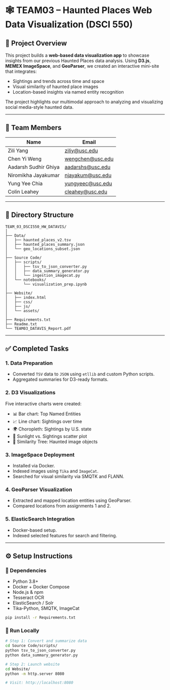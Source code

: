 # 🕸️ TEAM03 – Haunted Places Web Data Visualization (DSCI 550)

## 📌 Project Overview

This project builds a **web-based data visualization app** to showcase insights from our previous Haunted Places data analysis. Using **D3.js**, **MEMEX ImageSpace**, and **GeoParser**, we created an interactive mini-site that integrates:

- Sightings and trends across time and space
- Visual similarity of haunted place images
- Location-based insights via named entity recognition

The project highlights our multimodal approach to analyzing and visualizing social media-style haunted data.

---

## 👥 Team Members

| Name                 | Email              |
|----------------------|--------------------|
| Zili Yang            | ziliy@usc.edu      |
| Chen Yi Weng         | wengchen@usc.edu   |
| Aadarsh Sudhir Ghiya | aadarshs@usc.edu   |
| Niromikha Jayakumar  | njayakum@usc.edu   |
| Yung Yee Chia        | yungyeec@usc.edu   |
| Colin Leahey         | cleahey@usc.edu    |

---

## 📂 Directory Structure

```
TEAM_03_DSCI550_HW_DATAVIS/
│
├── Data/
│   ├── haunted_places_v2.tsv
│   ├── haunted_places_summary.json
│   └── geo_locations_subset.json
│
├── Source Code/
│   ├── scripts/
│   │   ├── tsv_to_json_converter.py
│   │   ├── data_summary_generator.py
│   │   └── ingestion_imagecat.py
│   └── notebooks/
│       └── visualization_prep.ipynb
│
├── Website/
│   ├── index.html
│   ├── css/
│   ├── js/
│   └── assets/
│
├── Requirements.txt
├── Readme.txt
└── TEAM03_DATAVIS_Report.pdf
```

---

## ✅ Completed Tasks

### 1. Data Preparation
- Converted `TSV` data to `JSON` using `etllib` and custom Python scripts.
- Aggregated summaries for D3-ready formats.

### 2. D3 Visualizations
Five interactive charts were created:
- 📊 Bar chart: Top Named Entities
- 📈 Line chart: Sightings over time
- 🌍 Choropleth: Sightings by U.S. state
- 🔦 Sunlight vs. Sightings scatter plot
- 🌲 Similarity Tree: Haunted image objects

### 3. ImageSpace Deployment
- Installed via Docker.
- Indexed images using `Tika` and `ImageCat`.
- Searched for visual similarity via SMQTK and FLANN.

### 4. GeoParser Visualization
- Extracted and mapped location entities using GeoParser.
- Compared locations from assignments 1 and 2.

### 5. ElasticSearch Integration
- Docker-based setup.
- Indexed selected features for search and filtering.

---

## ⚙️ Setup Instructions

### 🔧 Dependencies

- Python 3.8+
- Docker + Docker Compose
- Node.js & npm
- Tesseract OCR
- ElasticSearch / Solr
- Tika-Python, SMQTK, ImageCat

```bash
pip install -r Requirements.txt
```

### 🚀 Run Locally

```bash
# Step 1: Convert and summarize data
cd Source Code/scripts/
python tsv_to_json_converter.py
python data_summary_generator.py

# Step 2: Launch website
cd Website/
python -m http.server 8080

# Visit: http://localhost:8080
```
